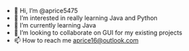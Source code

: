- 👋 Hi, I’m @aprice5475
- 👀 I’m interested in really learning Java and Python
- 🌱 I’m currently learning Java
- 💞️ I’m looking to collaborate on GUI for my existing projects
- 📫 How to reach me aprice16@outlook.com

<!---
aprice5475/aprice5475 is a ✨ special ✨ repository because its `README.md` (this file) appears on your GitHub profile.
You can click the Preview link to take a look at your changes.
--->
